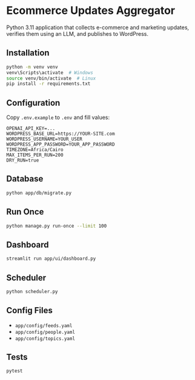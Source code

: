 # Ecommerce Updates Aggregator

Python 3.11 application that collects e-commerce and marketing updates, verifies them using an LLM, and publishes to WordPress.

## Installation

```bash
python -m venv venv
venv\Scripts\activate  # Windows
source venv/bin/activate  # Linux
pip install -r requirements.txt
```

## Configuration

Copy `.env.example` to `.env` and fill values:

```
OPENAI_API_KEY=...
WORDPRESS_BASE_URL=https://YOUR-SITE.com
WORDPRESS_USERNAME=YOUR_USER
WORDPRESS_APP_PASSWORD=YOUR_APP_PASSWORD
TIMEZONE=Africa/Cairo
MAX_ITEMS_PER_RUN=200
DRY_RUN=true
```

## Database

```bash
python app/db/migrate.py
```

## Run Once

```bash
python manage.py run-once --limit 100
```

## Dashboard

```bash
streamlit run app/ui/dashboard.py
```

## Scheduler

```bash
python scheduler.py
```

## Config Files

- `app/config/feeds.yaml`
- `app/config/people.yaml`
- `app/config/topics.yaml`

## Tests

```bash
pytest
```

